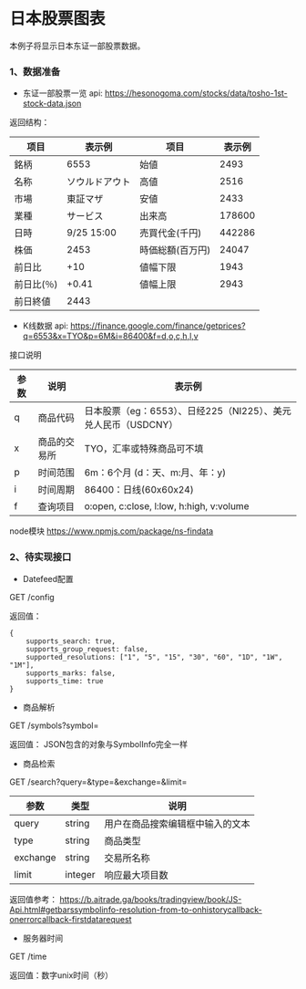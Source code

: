 
# 日本股票图表

本例子将显示日本东证一部股票数据。

### 1、数据准备

 - 东证一部股票一览
 api: https://hesonogoma.com/stocks/data/tosho-1st-stock-data.json

返回结构：
 
| 项目 | 表示例 | 项目 | 表示例 |
|--------|-----------|--------|-----------|
| 銘柄 | 6553 | 始値 | 2493 |
| 名称 | ソウルドアウト | 高値 | 2516 |
| 市場 | 東証マザ | 安値 | 2433 |
| 業種 | サービス | 出来高 | 178600 |
| 日時 | 9/25 15:00 | 売買代金(千円) | 442286 |
| 株価 | 2453 | 時価総額(百万円) | 24047 |
| 前日比 | +10 | 値幅下限 | 1943 |
| 前日比(％) | +0.41 | 値幅上限 | 2943 |
| 前日終値 | 2443 |
 
 - K线数据
api: https://finance.google.com/finance/getprices?q=6553&x=TYO&p=6M&i=86400&f=d,o,c,h,l,v

接口说明

| 参数 | 说明 | 表示例 |
|--------|--------|-----------|
| q | 商品代码 | 日本股票（eg：6553）、日经225（NI225）、美元兑人民币（USDCNY） |
| x | 商品的交易所 | TYO，汇率或特殊商品可不填 |
| p | 时间范围 | 6m：6个月 (d：天、m:月、年：y) |
| i | 时间周期 | 86400：日线(60x60x24) |
| f | 查询项目 | o:open, c:close, l:low, h:high, v:volume |

node模块
https://www.npmjs.com/package/ns-findata

### 2、待实现接口


- Datefeed配置

GET /config

返回值：

```
{
    supports_search: true,
    supports_group_request: false,
    supported_resolutions: ["1", "5", "15", "30", "60", "1D", "1W", "1M"],
    supports_marks: false,
    supports_time: true
}
```

- 商品解析

GET /symbols?symbol=<symbol>

返回值： JSON包含的对象与SymbolInfo完全一样

- 商品检索

GET /search?query=<query>&type=<type>&exchange=<exchange>&limit=<limit>

| 参数 | 类型 | 说明 |
|--------|--------|-----------|
| query | string | 用户在商品搜索编辑框中输入的文本 |
| type | string | 商品类型 |
| exchange | string | 交易所名称 |
| limit | integer | 响应最大项目数 |

返回值参考： https://b.aitrade.ga/books/tradingview/book/JS-Api.html#getbarssymbolinfo-resolution-from-to-onhistorycallback-onerrorcallback-firstdatarequest

- 服务器时间

GET /time

返回值：数字unix时间（秒）